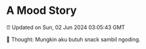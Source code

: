 # A Mood Story

⏰ Updated on Sun, 02 Jun 2024 03:05:43 GMT

💭 Thought: Mungkin aku butuh snack sambil ngoding.

